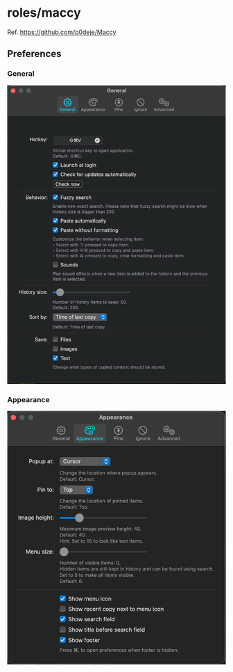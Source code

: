 # roles/maccy
Ref. https://github.com/p0deje/Maccy



## Preferences
### General
![](https://raw.githubusercontent.com/onigiri10co/dotfiles/images/roles/maccy/ScreenShot-01.png)


### Appearance
![](https://raw.githubusercontent.com/onigiri10co/dotfiles/images/roles/maccy/ScreenShot-02.png)

